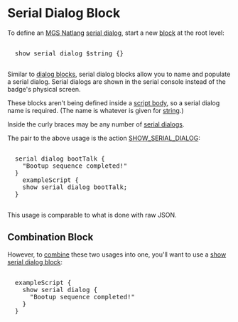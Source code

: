 # Serial Dialog Block

To define an [MGS Natlang](../mgs/mgs_natlang) [serial dialog](../dialogs/serial_dialogs), start a new [block](../mgs/block) at the root level:

<pre class="HyperMD-codeblock mgs">

  <span class="verb">show</span> <span class="identifier">serial dialog</span> <span class="variable-constant">$string</span> <span class="bracket">{</span><span class="bracket">}</span>

</pre>

Similar to [dialog blocks](../mgs/dialog_block), serial dialog blocks allow you to name and populate a serial dialog. Serial dialogs are shown in the serial console instead of the badge's physical screen.

These blocks aren't being defined inside a  [script body](../mgs/script_block), so a serial dialog name is required. (The name is whatever is given for [string](../mgs/variables/string).)

Inside the curly braces may be any number of [serial dialogs](../mgs/serial_dialogs_mgs).

The pair to the above usage is the action [SHOW_SERIAL_DIALOG](../actions/SHOW_SERIAL_DIALOG):

<pre class="HyperMD-codeblock mgs">

  <span class="identifier">serial dialog</span> <span class="string">bootTalk</span> <span class="bracket">{</span>
    <span class="string">"Bootup sequence completed!"</span>
  <span class="bracket">}</span>
    <span class="script">exampleScript</span> <span class="bracket">{</span>
    <span class="verb">show</span> <span class="identifier">serial dialog</span> <span class="string">bootTalk</span><span class="terminator">;</span>
  <span class="bracket">}</span>

</pre>

This usage is comparable to what is done with raw JSON.

## Combination Block

However, to [combine](../mgs/combination_block) these two usages into one, you'll want to use a [show serial dialog block](../mgs/show_serial_dialog_block):

<pre class="HyperMD-codeblock mgs">

  <span class="script">exampleScript</span> <span class="bracket">{</span>
    <span class="verb">show</span> <span class="identifier">serial dialog</span> <span class="bracket">{</span>
      <span class="string">"Bootup sequence completed!"</span>
    <span class="bracket">}</span>
  <span class="bracket">}</span>

</pre>
